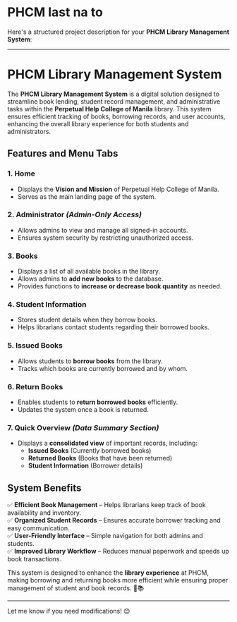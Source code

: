 # PHCM last na to
Here's a structured project description for your **PHCM Library Management System**:  

---

# **PHCM Library Management System**  

The **PHCM Library Management System** is a digital solution designed to streamline book lending, student record management, and administrative tasks within the **Perpetual Help College of Manila** library. This system ensures efficient tracking of books, borrowing records, and user accounts, enhancing the overall library experience for both students and administrators.  

## **Features and Menu Tabs**  

### **1. Home**  
- Displays the **Vision and Mission** of Perpetual Help College of Manila.  
- Serves as the main landing page of the system.  

### **2. Administrator** *(Admin-Only Access)*  
- Allows admins to view and manage all signed-in accounts.  
- Ensures system security by restricting unauthorized access.  

### **3. Books**  
- Displays a list of all available books in the library.  
- Allows admins to **add new books** to the database.  
- Provides functions to **increase or decrease book quantity** as needed.  

### **4. Student Information**  
- Stores student details when they borrow books.  
- Helps librarians contact students regarding their borrowed books.  

### **5. Issued Books**  
- Allows students to **borrow books** from the library.  
- Tracks which books are currently borrowed and by whom.  

### **6. Return Books**  
- Enables students to **return borrowed books** efficiently.  
- Updates the system once a book is returned.  

### **7. Quick Overview** *(Data Summary Section)*  
- Displays a **consolidated view** of important records, including:  
  - **Issued Books** (Currently borrowed books)  
  - **Returned Books** (Books that have been returned)  
  - **Student Information** (Borrower details)  

## **System Benefits**  
✅ **Efficient Book Management** – Helps librarians keep track of book availability and inventory.  
✅ **Organized Student Records** – Ensures accurate borrower tracking and easy communication.  
✅ **User-Friendly Interface** – Simple navigation for both admins and students.  
✅ **Improved Library Workflow** – Reduces manual paperwork and speeds up book transactions.  

This system is designed to enhance the **library experience** at PHCM, making borrowing and returning books more efficient while ensuring proper management of student and book records. 🚀📚  

---

Let me know if you need modifications! 😊
